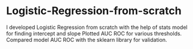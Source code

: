 # Logistic-Regression-from-scratch
I developed Logistic Regression from scratch with the help of stats model for finding intercept and slope
Plotted AUC ROC for various thresholds.
Compared model AUC ROC with the sklearn library for validation.
